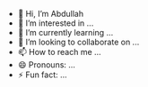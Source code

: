 - 👋 Hi, I’m Abdullah
- 👀 I’m interested in ...
- 🌱 I’m currently learning ...
- 💞️ I’m looking to collaborate on ...
- 📫 How to reach me ...
- 😄 Pronouns: ...
- ⚡ Fun fact: ...

<!---
Abdullah/Abdullah is a ✨ special ✨ repository because its `README.md` (this file) appears on your GitHub profile.
You can click the Preview link to take a look at your changes.
--->
